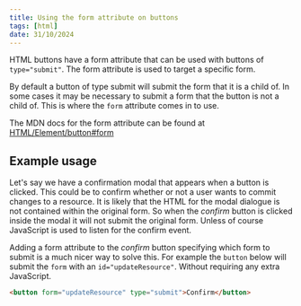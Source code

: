 ```yaml
---
title: Using the form attribute on buttons
tags: [html]
date: 31/10/2024
---
```


HTML buttons have a form attribute that can be used with buttons of `type="submit"`.
The form attribute is used to target a specific form.

<!-- more -->

By default a button of type submit will submit the form that it is a child of.
In some cases it may be necessary to submit a form that the button is not a child
of. This is where the `form` attribute comes in to use.

<magpie-trinket>
The MDN docs for the form attribute can be found at <a href="https://developer.mozilla.org/en-US/docs/Web/HTML/Element/button#form">HTML/Element/button#form</a>
</magpie-trinket>

## Example usage

Let's say we have a confirmation modal that appears when a button is clicked. This
could be to confirm whether or not a user wants to commit changes to a resource. It
is likely that the HTML for the modal dialogue is not contained within the original
form. So when the _confirm_ button is clicked inside the modal it will not submit the
original form. Unless of course JavaScript is used to listen for the confirm event.

Adding a form attribute to the _confirm_ button specifying which form to submit is a
much nicer way to solve this. For example the `button` below will submit the `form`
with an `id="updateResource"`. Without requiring any extra JavaScript.

```html
<button form="updateResource" type="submit">Confirm</button>
```
